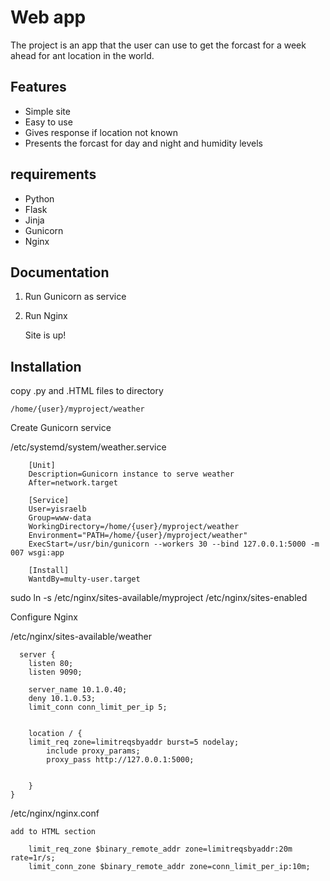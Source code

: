 
# Web app

The project is an app that the user can use to get the forcast for a week ahead for ant location in the world.




## Features

- Simple site
- Easy to use
- Gives response if location not known
- Presents the forcast for day and night and humidity levels


## requirements

- Python
- Flask
- Jinja
- Gunicorn
- Nginx
## Documentation

1. Run Gunicorn as service
2. Run Nginx
    
    Site is up!

## Installation

copy .py and .HTML files to directory
    
    /home/{user}/myproject/weather
Create Gunicorn service

/etc/systemd/system/weather.service
```
    [Unit]
    Description=Gunicorn instance to serve weather
    After=network.target

    [Service]
    User=yisraelb
    Group=www-data
    WorkingDirectory=/home/{user}/myproject/weather
    Environment="PATH=/home/{user}/myproject/weather"
    ExecStart=/usr/bin/gunicorn --workers 30 --bind 127.0.0.1:5000 -m 007 wsgi:app
    
    [Install]
    WantdBy=multy-user.target

```
sudo ln -s /etc/nginx/sites-available/myproject /etc/nginx/sites-enabled
    
Configure Nginx

/etc/nginx/sites-available/weather
```
  server {
    listen 80;
    listen 9090;
     
    server_name 10.1.0.40;
    deny 10.1.0.53;
    limit_conn conn_limit_per_ip 5;

  
    location / {
	limit_req zone=limitreqsbyaddr burst=5 nodelay;
        include proxy_params;
        proxy_pass http://127.0.0.1:5000;
      

    }
}

```
/etc/nginx/nginx.conf
    
    add to HTML section
``` 
    limit_req_zone $binary_remote_addr zone=limitreqsbyaddr:20m rate=1r/s;
    limit_conn_zone $binary_remote_addr zone=conn_limit_per_ip:10m;

```
    
